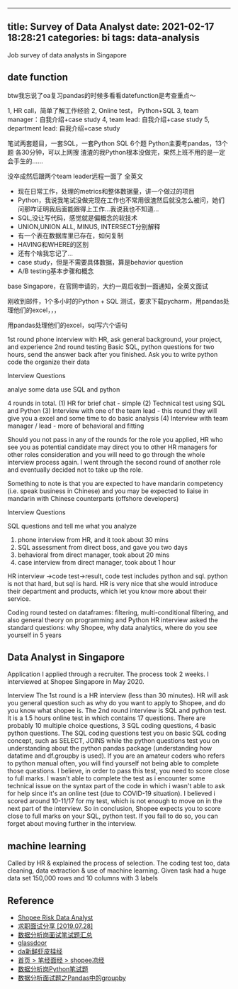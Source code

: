 
---
title: Survey of Data Analyst
date: 2021-02-17 18:28:21
categories: bi
tags: data-analysis
---

Job survey of data analysts in Singapore

<!-- more -->

## date function

btw我忘说了oa复习pandas的时候多看看datefunction是考查重点～

1, HR call，简单了解工作经验
2, Online test， Python+SQL
3, team manager：自我介绍+case study
4, team lead: 自我介绍+case study
5, department lead: 自我介绍+case study

笔试两套题目，一套SQL，一套Python
SQL 6个题
Python主要考pandas，13个题
各30分钟，可以上网搜
渣渣的我Python根本没做完，果然上班不用的是一定会手生的......



没卒成然后跟两个team leader远程一面了 全英文
- 现在日常工作，处理的metrics和整体数据量，讲一个做过的项目
- Python，我说我笔试没做完现在工作也不常用很渣然后就没怎么被问，她们问那咋证明我后面能跟得上工作...我说我也不知道...
- SQL,没让写代码，感觉就是偏概念的软技术
- UNION,UNION ALL, MINUS, INTERSECT分别解释
- 有一个表在数据库里已存在，如何复制
- HAVING和WHERE的区别
- 还有个啥我忘记了...
- case study，但是不需要具体数据，算是behavior question
- A/B testing基本步骤和概念


base Singapore，在官网申请的，大约一周后收到一面通知，全英文面试

刚收到邮件，1个多小时的Python + SQL 测试，要求下载pycharm，用pandas处理他们的excel，，，

用pandas处理他们的excel，sql写六个语句


1st round phone interview with HR, ask general background, your project, and experience
2nd round testing Basic SQL, python questions for two hours, send the answer back after you finished. Ask you to write python code the organize their data

Interview Questions

analye some data use SQL and python  

4 rounds in total. (1) HR for brief chat - simple (2) Technical test using SQL and Python (3) Interview with one of the team lead - this round they will give you a excel and some time to do basic analysis (4) Interview with team manager / lead - more of behavioral and fitting

Should you not pass in any of the rounds for the role you applied, HR who see you as potential candidate may direct you to other HR managers for other roles consideration and you will need to go through the whole interview process again. I went through the second round of another role and eventually decided not to take up the role.

Something to note is that you are expected to have mandarin competency (i.e. speak business in Chinese) and you may be expected to liaise in mandarin with Chinese counterparts (offshore developers)

Interview Questions

SQL questions and tell me what you analyze  

1. phone interview
from HR, and it took about 30 mins
2. SQL assessment
from direct boss, and gave you two days
3. behavioral
from direct manager, took about 20 mins
4. case interview
from direct manager, took about 1 hour

HR interview ->code test->result, code test includes python and sql. python is not that hard, but sql is hard. HR is very nice that she would introduce their department and products, which let you know more about their service.

Coding round tested on dataframes: filtering, multi-conditional filtering, and also general theory on programming and Python HR interview asked the standard questions: why Shopee, why data analytics, where do you see yourself in 5 years

## Data Analyst in Singapore

Application
I applied through a recruiter. The process took 2 weeks. I interviewed at Shopee Singapore in May 2020.

Interview
The 1st round is a HR interview (less than 30 minutes). HR will ask you general question such as why do you want to apply to Shopee, and do you know what shopee is. The 2nd round interview is SQL and python test. It is a 1.5 hours online test in which contains 17 questions. There are probably 10 multiple choice questions, 3 SQL coding questions, 4 basic python questions. The SQL coding questions test you on basic SQL coding concept, such as SELECT, JOINS while the python questions test you on understanding about the python pandas package (understanding how datatime and df.groupby is used). If you are an amateur coders who refers to python manual often, you will find yourself not being able to complete those questions. I believe, in order to pass this test, you need to score close to full marks. I wasn't able to complete the test as i encounter some technical issue on the syntax part of the code in which i wasn't able to ask for help since it's an online test (due to COVID-19 situation). I believed i scored around 10-11/17 for my test, which is not enough to move on in the next part of the interview. So in conclusion, Shopee expects you to score close to full marks on your SQL, python test. If you fail to do so, you can forget about moving further in the interview.

## machine learning

Called by HR & explained the process of selection. The coding test too, data cleaning, data extraction & use of machine learning. Given task had a huge data set 150,000 rows and 10 columns with 3 labels

## Reference

- [Shopee Risk Data Analyst](https://www.nowcoder.com/discuss/364942?type=6&order=0&pos=35&page=1)
- [求职面试分享 [2019.07.28]](https://www.chasedream.com/show.aspx?id=27223&cid=29)
- [数据分析岗面试笔试题汇总](https://www.nowcoder.com/discuss/100521?type=2)
- [glassdoor](https://www.glassdoor.sg/Interview/Shopee-Interview-Questions-E1263091.htm)
- [da新鲜虾皮挂经](https://www.1point3acres.com/bbs/thread-713284-1-1.html)
- [首页 > 笔经面经 > shopee凉经](https://www.nowcoder.com/discuss/123193?type=0&order=0&pos=23&page=1)
- [数据分析岗Python笔试题](https://www.jianshu.com/p/0977397232dc)
- [数据分析面试题之Pandas中的groupby](https://segmentfault.com/a/1190000017072120)